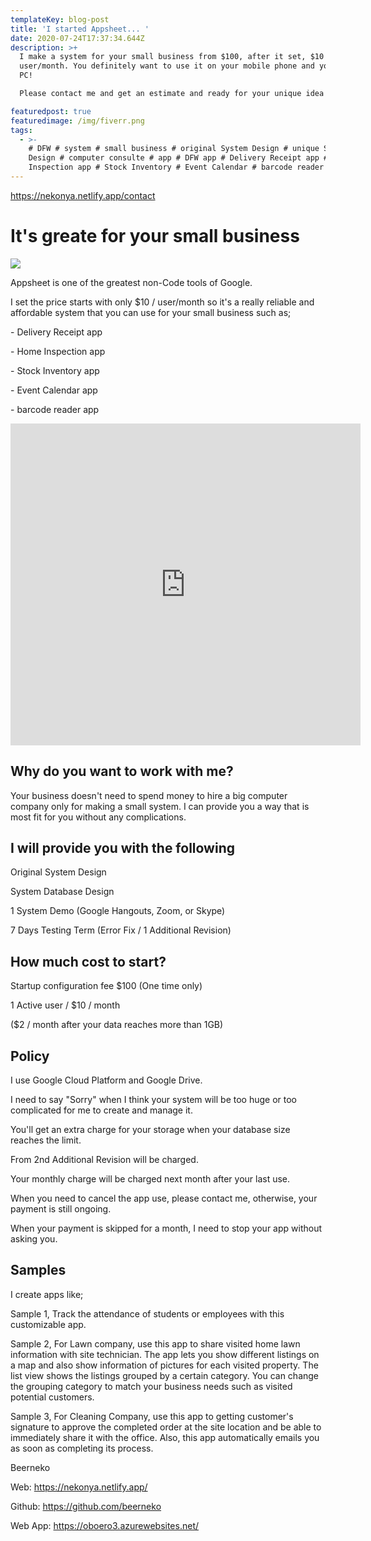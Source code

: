 ```yaml
---
templateKey: blog-post
title: 'I started Appsheet... '
date: 2020-07-24T17:37:34.644Z
description: >+
  I make a system for your small business from $100, after it set, $10 /
  user/month. You definitely want to use it on your mobile phone and your home
  PC!

  Please contact me and get an estimate and ready for your unique idea!

featuredpost: true
featuredimage: /img/fiverr.png
tags:
  - >-
    # DFW # system # small business # original System Design # unique System
    Design # computer consulte # app # DFW app # Delivery Receipt app # Home
    Inspection app # Stock Inventory # Event Calendar # barcode reader
---
```

<https://nekonya.netlify.app/contact>

# It's greate for your small business

![](/img/fiverr.png)

Appsheet is one of the greatest non-Code tools of Google. 

I set the price starts with only $10 / user/month so it's a really reliable and affordable system that you can use for your small business such as;

\- Delivery Receipt app

\- Home Inspection app

\- Stock Inventory app

\- Event Calendar app

\- barcode reader app

<iframe width="560" height="515" src="https://www.youtube.com/embed/ybLglj2t4nk" frameborder="0" allow="accelerometer; autoplay; encrypted-media; gyroscope; picture-in-picture" allowfullscreen></iframe>

## Why do you want to work with me?

Your business doesn't need to spend money to hire a big computer company only for making a small system. I can provide you a way that is most fit for you without any complications.



## I will provide you with the following

Original System Design

System Database Design

1 System Demo (Google Hangouts, Zoom, or Skype)

7 Days Testing Term (Error Fix / 1 Additional Revision)



## How much cost to start?

Startup configuration fee $100 (One time only)

1 Active user / $10 / month

($2 / month after your data reaches more than 1GB)



## Policy

I use Google Cloud Platform and Google Drive.

I need to say "Sorry" when I think your system will be too huge or too complicated for me to create and manage it.

You'll get an extra charge for your storage when your database size reaches the limit.

From 2nd Additional Revision will be charged. 

Your monthly charge will be charged next month after your last use. 

When you need to cancel the app use, please contact me, otherwise, your payment is still ongoing.

When your payment is skipped for a month, I need to stop your app without asking you.



## Samples

I create apps like;



Sample 1, Track the attendance of students or employees with this customizable app. 



Sample 2, For Lawn company, use this app to share visited home lawn information with site technician. The app lets you show different listings on a map and also show information of pictures for each visited property. The list view shows the listings grouped by a certain category. You can change the grouping category to match your business needs such as visited potential customers.



Sample 3, For Cleaning Company, use this app to getting customer's signature to approve the completed order at the site location and be able to immediately share it with the office. Also, this app automatically emails you as soon as completing its process.



Beerneko



Web: <https://nekonya.netlify.app/>

Github: <https://github.com/beerneko>

Web App: [https://oboero3.azurewebsites.net/](https://oboero3.azurewebsites.net/)
